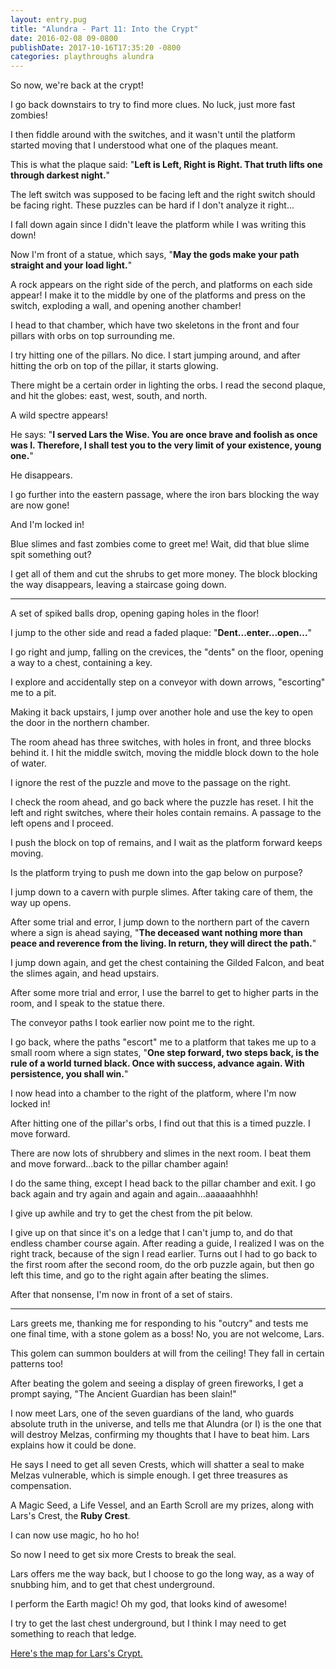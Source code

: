 ```yaml
---
layout: entry.pug
title: "Alundra - Part 11: Into the Crypt"
date: 2016-02-08 09-0800
publishDate: 2017-10-16T17:35:20 -0800
categories: playthroughs alundra
---
```


So now, we're back at the crypt!

I go back downstairs to try to find more clues. No luck, just more fast zombies!

I then fiddle around with the switches, and it wasn't until the platform started moving that I understood what one of the plaques meant.

This is what the plaque said: "**Left is Left, Right is Right. That truth lifts one through darkest night.**"

The left switch was supposed to be facing left and the right switch should be facing right. These puzzles can be hard if I don't analyze it right...

I fall down again since I didn't leave the platform while I was writing this down!

Now I'm front of a statue, which says, "**May the gods make your path straight and your load light.**"

A rock appears on the right side of the perch, and platforms on each side appear! I make it to the middle by one of the platforms and press on the switch, exploding a wall, and opening another chamber!

I head to that chamber, which have two skeletons in the front and four pillars with orbs on top surrounding me.

I try hitting one of the pillars. No dice. I start jumping around, and after hitting the orb on top of the pillar, it starts glowing.

There might be a certain order in lighting the orbs. I read the second plaque, and hit the globes: east, west, south, and north.

A wild spectre appears!

He says: "**I served Lars the Wise. You are once brave and foolish as once was I. Therefore, I shall test you to the very limit of your existence, young one.**"

He disappears.

I go further into the eastern passage, where the iron bars blocking the way are now gone!

And I'm locked in!

Blue slimes and fast zombies come to greet me! Wait, did that blue slime spit something out?

I get all of them and cut the shrubs to get more money. The block blocking the way disappears, leaving a staircase going down.

<a name="2"></a>

---

A set of spiked balls drop, opening gaping holes in the floor!

I jump to the other side and read a faded plaque: "**Dent...enter...open...**"

I go right and jump, falling on the crevices, the "dents" on the floor, opening a way to a chest, containing a key.

I explore and accidentally step on a conveyor with down arrows, "escorting" me to a pit.

Making it back upstairs, I jump over another hole and use the key to open the door in the northern chamber.

The room ahead has three switches, with holes in front, and three blocks behind it. I hit the middle switch, moving the middle block down to the hole of water.

I ignore the rest of the puzzle and move to the passage on the right.

I check the room ahead, and go back where the puzzle has reset. I hit the left and right switches, where their holes contain remains. A passage to the left opens and I proceed.

I push the block on top of remains, and I wait as the platform forward keeps moving.

Is the platform trying to push me down into the gap below on purpose?

I jump down to a cavern with purple slimes. After taking care of them, the way up opens.

After some trial and error, I jump down to the northern part of the cavern where a sign is ahead saying, "**The deceased want nothing more than peace and reverence from the living. In return, they will direct the path.**"

I jump down again, and get the chest containing the Gilded Falcon, and beat the slimes again, and head upstairs.

After some more trial and error, I use the barrel to get to higher parts in the room, and I speak to the statue there.

The conveyor paths I took earlier now point me to the right.

I go back, where the paths "escort" me to a platform that takes me up to a small room where a sign states, "**One step forward, two steps back, is the rule of a world turned black. Once with success, advance again. With persistence, you shall win.**"

I now head into a chamber to the right of the platform, where I'm now locked in!

After hitting one of the pillar's orbs, I find out that this is a timed puzzle. I move forward.

There are now lots of shrubbery and slimes in the next room. I beat them and move forward...back to the pillar chamber again!

I do the same thing, except I head back to the pillar chamber and exit. I go back again and try again and again and again...aaaaaahhhh!

I give up awhile and try to get the chest from the pit below.

I give up on that since it's on a ledge that I can't jump to, and do that endless chamber course again. After reading a guide, I realized I was on the right track, because of the sign I read earlier. Turns out I had to go back to the first room after the second room, do the orb puzzle again, but then go left this time, and go to the right again after beating the slimes.

After that nonsense, I'm now in front of a set of stairs.

<a name="3"></a>

---

Lars greets me, thanking me for responding to his "outcry" and tests me one final time, with a stone golem as a boss! No, you are not welcome, Lars.

This golem can summon boulders at will from the ceiling! They fall in certain patterns too!

After beating the golem and seeing a display of green fireworks, I get a prompt saying, "The Ancient Guardian has been slain!"

I now meet Lars, one of the seven guardians of the land, who guards absolute truth in the universe, and tells me that Alundra (or I) is the one that will destroy Melzas, confirming my thoughts that I have to beat him. Lars explains how it could be done.

He says I need to get all seven Crests, which will shatter a seal to make Melzas vulnerable, which is simple enough. I get three treasures as compensation.

A Magic Seed, a Life Vessel, and an Earth Scroll are my prizes, along with Lars's Crest, the **Ruby Crest**.

I can now use magic, ho ho ho!

So now I need to get six more Crests to break the seal.

Lars offers me the way back, but I choose to go the long way, as a way of snubbing him, and to get that chest underground.

I perform the Earth magic! Oh my god, that looks kind of awesome!

I try to get the last chest underground, but I think I may need to get something to reach that ledge.

<a href="http://vgmaps.com/Atlas/PSX/Alundra-Lars%27Crypt.png">Here's the map for Lars's Crypt.</a>
